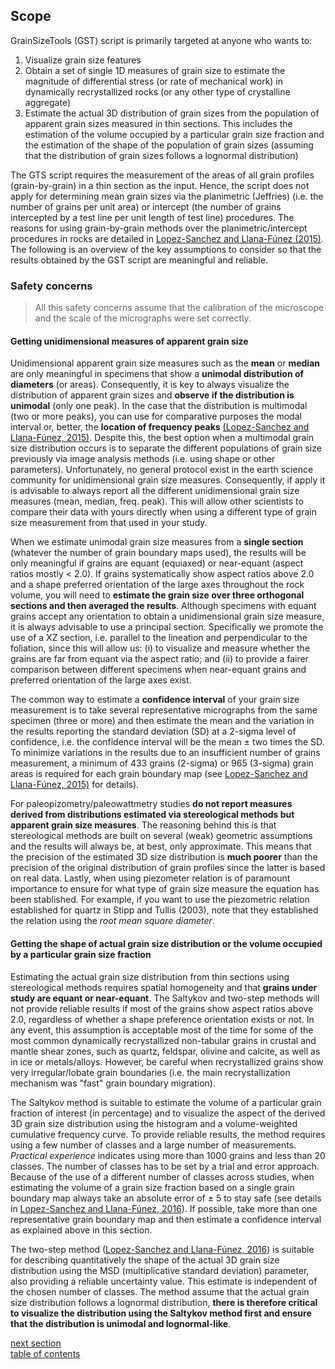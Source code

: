Scope
-------------

GrainSizeTools (GST) script is primarily targeted at anyone who wants to:

1. Visualize grain size features
2. Obtain a set of single 1D measures of grain size to estimate the magnitude of differential stress (or rate of mechanical work) in dynamically recrystallized rocks (or any other type of crystalline aggregate)
3. Estimate the actual 3D distribution of grain sizes from the population of apparent grain sizes measured in thin sections. This includes the estimation of the volume occupied by a particular grain size fraction and the estimation of the shape of the population of grain sizes (assuming that the distribution of grain sizes follows a lognormal distribution)

The GTS script requires the measurement of the areas of all grain profiles (grain-by-grain) in a thin section as the input. Hence, the script does not apply for determining mean grain sizes via the planimetric (Jeffries) (i.e. the number of grains per unit area) or intercept (the number of grains intercepted by a test line per unit length of test line) procedures. The reasons for using grain-by-grain methods over the planimetric/intercept procedures in rocks are detailed in [Lopez-Sanchez and Llana-Fúnez (2015)](http://www.solid-earth.net/6/475/2015/). The following is an overview of the key assumptions to consider so that the results obtained by the GST script are meaningful and reliable.

### Safety concerns

> All this safety concerns assume that the calibration of the microscope and the scale of the micrographs were set correctly.

#### Getting unidimensional measures of apparent grain size

Unidimensional apparent grain size measures such as the **mean** or **median** are only meaningful in specimens that show a **unimodal distribution of diameters** (or areas). Consequently, it is key to always visualize the distribution of apparent grain sizes and **observe if the distribution is unimodal** (only one peak). In the case that the distribution is multimodal (two or more peaks), you can use for comparative purposes the modal interval or, better, the **location of frequency peaks** [(Lopez-Sanchez and Llana-Fúnez, 2015)](http://www.solid-earth.net/6/475/2015/). Despite this, the best option when a multimodal grain size distribution occurs is to separate the different populations of grain size previously via image analysis methods (i.e. using shape or other parameters). Unfortunately, no general protocol exist in the earth science community for unidimensional grain size measures. Consequently, if apply it is advisable to always report all the different unidimensional grain size measures (mean, median, freq. peak). This will allow other scientists to compare their data with yours directly when using a different type of grain size measurement from that used in your study.

When we estimate unimodal grain size measures from a **single section** (whatever the number of grain boundary maps used), the results will be only meaningful if grains are equant (equiaxed) or near-equant (aspect ratios mostly < 2.0). If grains systematically show aspect ratios above 2.0 and a shape preferred orientation of the large axes throughout the rock volume, you will need to **estimate the grain size over three orthogonal sections and then averaged the results**. Although specimens with equant grains accept any orientation to obtain a unidimensional grain size measure, it is always advisable to use a principal section. Specifically we promote the use of a XZ section, i.e. parallel to the lineation and perpendicular to the foliation, since this will allow us: (i) to visualize and measure whether the grains are far from equant via the aspect ratio; and (ii) to provide a fairer comparison between different specimens when near-equant grains and preferred orientation of the large axes exist.

The common way to estimate a **confidence interval** of your grain size measurement is to take several representative micrographs from the same specimen (three or more) and then estimate the mean and the variation in the results reporting the standard deviation (SD) at a 2-sigma level of confidence, i.e. the confidence interval will be the mean ± two times the SD. To minimize variations in the results due to an insufficient number of grains measurement, a minimum of 433 grains (2-sigma) or 965 (3-sigma) grain areas is required for each grain boundary map (see [Lopez-Sanchez and Llana-Fúnez, 2015)](http://www.solid-earth.net/6/475/2015/) for details).

For paleopizometry/paleowattmetry studies **do not report measures derived from distributions estimated via stereological methods but apparent grain size measures**. The reasoning behind this is that stereological methods are built on several (weak) geometric assumptions and the results will always be, at best, only approximate. This means that the precision of the estimated 3D size distribution is **much poorer** than the precision of the original distribution of grain profiles since the latter is based on real data. Lastly, when using piezometer relation is of paramount importance to ensure for what type of grain size measure the equation has been stablished. For example, if you want to use the piezometric relation established for quartz in Stipp and Tullis (2003), note that they established the relation using the *root mean square diameter*.

#### Getting the shape of actual grain size distribution or the volume occupied by a particular grain size fraction

Estimating the actual grain size distribution from thin sections using stereological methods requires spatial homogeneity and that **grains under study are equant or near-equant**. The Saltykov and two-step methods will not provide reliable results if most of the grains show aspect ratios above 2.0, regardless of whether a shape preference orientation exists or not. In any event, this assumption is acceptable most of the time for some of the most common dynamically recrystallized non-tabular grains in crustal and mantle shear zones, such as quartz, feldspar, olivine and calcite, as well as in ice or metals/alloys. However, be careful when recrystallized grains show very irregular/lobate grain boundaries (i.e. the main recrystallization mechanism was "fast" grain boundary migration).

The Saltykov method is suitable to estimate the volume of a particular grain fraction of interest (in percentage) and to visualize the aspect of the derived 3D grain size distribution using the histogram and a volume-weighted cumulative frequency curve. To provide reliable results, the method requires using a few number of classes and a large number of measurements. *Practical experience* indicates using more than 1000 grains and less than 20 classes. The number of classes has to be set by a trial and error approach. Because of the use of a different number of classes across studies, when estimating the volume of a grain size fraction based on a single grain boundary map always take an absolute error of ± 5 to stay safe (see details in [Lopez-Sanchez and Llana-Fúnez, 2016](http://www.sciencedirect.com/science/article/pii/S0191814116301778)). If possible, take more than one representative grain boundary map and then estimate a confidence interval as explained above in this section.

The two-step method ([Lopez-Sanchez and Llana-Fúnez, 2016](http://www.sciencedirect.com/science/article/pii/S0191814116301778)) is suitable for describing quantitatively the shape of the actual 3D grain size distribution using the MSD (multiplicative standard deviation) parameter, also providing a reliable uncertainty value. This estimate is independent of the chosen number of classes. The method assume that the actual grain size distribution follows a lognormal distribution, **there is therefore critical to visualize the distribution using the Saltykov method first and ensure that the distribution is unimodal and lognormal-like**.


[next section](https://github.com/marcoalopez/GrainSizeTools/blob/master/DOCS/brief_tutorial.md)  
[table of contents](https://github.com/marcoalopez/GrainSizeTools/blob/master/DOCS/tableOfContents.md)
